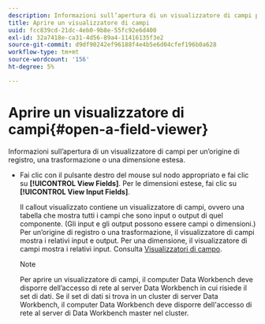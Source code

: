```yaml
---
description: Informazioni sull’apertura di un visualizzatore di campi per un’origine di registro, una trasformazione o una dimensione estesa.
title: Aprire un visualizzatore di campi
uuid: fcc839cd-21dc-4eb0-9b8e-55fc92e6d400
exl-id: 32a7418e-ca31-4d56-89a4-11416135f3e2
source-git-commit: d9df90242ef96188f4e4b5e6d04cfef196b0a628
workflow-type: tm+mt
source-wordcount: '156'
ht-degree: 5%

---
```


# Aprire un visualizzatore di campi{#open-a-field-viewer}

Informazioni sull’apertura di un visualizzatore di campi per un’origine di registro, una trasformazione o una dimensione estesa.

* Fai clic con il pulsante destro del mouse sul nodo appropriato e fai clic su **[!UICONTROL View Fields]**. Per le dimensioni estese, fai clic su **[!UICONTROL View Input Fields]**.

   Il callout visualizzato contiene un visualizzatore di campi, ovvero una tabella che mostra tutti i campi che sono input o output di quel componente. (Gli input e gli output possono essere campi o dimensioni.) Per un’origine di registro o una trasformazione, il visualizzatore di campi mostra i relativi input e output. Per una dimensione, il visualizzatore di campi mostra i relativi input. Consulta [Visualizzatori di campo](../../../../../home/c-get-started/c-admin-intrf/c-dataset-mgrs/c-fld-vwrs/c-fld-vwrs.md#concept-194cb94501564145ae059e53c0e4bec3).

   >[!NOTE]
   >
   >Per aprire un visualizzatore di campi, il computer Data Workbench deve disporre dell’accesso di rete al server Data Workbench in cui risiede il set di dati. Se il set di dati si trova in un cluster di server Data Workbench, il computer Data Workbench deve disporre dell&#39;accesso di rete al server di Data Workbench master nel cluster.
